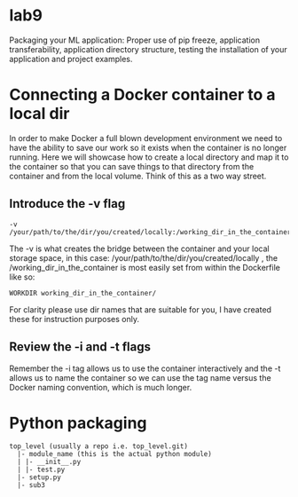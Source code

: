 # lab9

Packaging your ML application:  Proper use of pip freeze, application transferability, application directory structure, testing the installation of your application and project examples.

# Connecting a Docker container to a local dir

In order to make Docker a full blown development environment we need to have the ability to save our work so it exists when the container is no longer running. Here we will showcase how to create a local directory and map it to the container so that you can save things to that directory from the container and from the local volume. Think of this as a two way street. 

## Introduce the -v flag

```
-v /your/path/to/the/dir/you/created/locally:/working_dir_in_the_container
```

The -v is what creates the bridge between the container and your local storage space, in this case: /your/path/to/the/dir/you/created/locally , the /working_dir_in_the_container is most easily set from within the Dockerfile like so:

```
WORKDIR working_dir_in_the_container/
```
For clarity please use dir names that are suitable for you, I have created these for instruction purposes only. 

## Review the -i and -t flags 

Remember the -i tag allows us to use the container interactively and the -t allows us to name the container so we can use the tag name versus the Docker naming convention, which is much longer. 

# Python packaging 
```
top_level (usually a repo i.e. top_level.git)
  |- module_name (this is the actual python module)
  | |- __init__.py
  | |- test.py
  |- setup.py
  |- sub3
```


